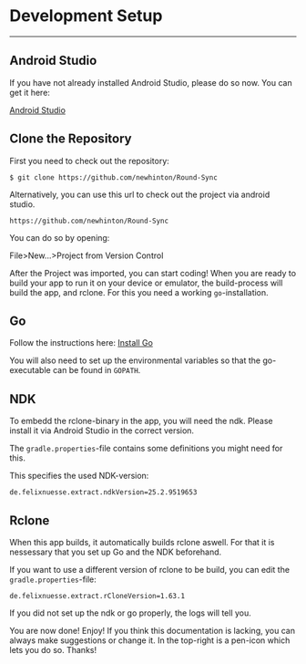 # Development Setup
---


## Android Studio

If you have not already installed Android Studio, please do so now. You can get it here:

[Android Studio](https://developer.android.com/studio)

## Clone the Repository
First you need to check out the repository:

`$ git clone https://github.com/newhinton/Round-Sync`


Alternatively, you can use this url to check out the project via android studio.

`https://github.com/newhinton/Round-Sync`

You can do so by opening:

File>New...>Project from Version Control

After the Project was imported, you can start coding!
When you are ready to build your app to run it on your device or emulator, the build-process will build the app, and rclone. For this you need a working `go`-installation.

## Go

Follow the instructions here: [Install Go](https://go.dev/learn/)

You will also need to set up the environmental variables so that the go-executable can be found in `GOPATH`.

## NDK

To embedd the rclone-binary in the app, you will need the ndk. Please install it via Android Studio in the correct version.

The `gradle.properties`-file contains some definitions you might need for this.

This specifies the used NDK-version:

`de.felixnuesse.extract.ndkVersion=25.2.9519653`

## Rclone

When this app builds, it automatically builds rclone aswell. For that it is nessessary that you set up Go and the NDK beforehand.

If you want to use a different version of rclone to be build, you can edit the `gradle.properties`-file:

`de.felixnuesse.extract.rCloneVersion=1.63.1`

If you did not set up the ndk or go properly, the logs will tell you.


You are now done! Enjoy!
If you think this documentation is lacking, you can always make suggestions or change it. In the top-right is a pen-icon which lets you do so. Thanks!